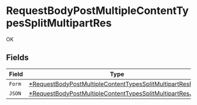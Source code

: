 # RequestBodyPostMultipleContentTypesSplitMultipartRes

OK


## Fields

| Field                                                                                                                                            | Type                                                                                                                                             | Required                                                                                                                                         | Description                                                                                                                                      |
| ------------------------------------------------------------------------------------------------------------------------------------------------ | ------------------------------------------------------------------------------------------------------------------------------------------------ | ------------------------------------------------------------------------------------------------------------------------------------------------ | ------------------------------------------------------------------------------------------------------------------------------------------------ |
| `Form`                                                                                                                                           | [*RequestBodyPostMultipleContentTypesSplitMultipartResForm](../../models/operations/requestbodypostmultiplecontenttypessplitmultipartresform.md) | :heavy_minus_sign:                                                                                                                               | N/A                                                                                                                                              |
| `JSON`                                                                                                                                           | [*RequestBodyPostMultipleContentTypesSplitMultipartResJSON](../../models/operations/requestbodypostmultiplecontenttypessplitmultipartresjson.md) | :heavy_minus_sign:                                                                                                                               | N/A                                                                                                                                              |